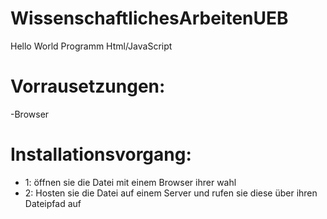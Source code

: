 # WissenschaftlichesArbeitenUEB
Hello World Programm Html/JavaScript

# Vorrausetzungen:
  -Browser
# Installationsvorgang:
  - 1: öffnen sie die Datei mit einem Browser ihrer wahl
  - 2: Hosten sie die Datei auf einem Server und rufen sie diese über ihren Dateipfad auf

  
  
  
